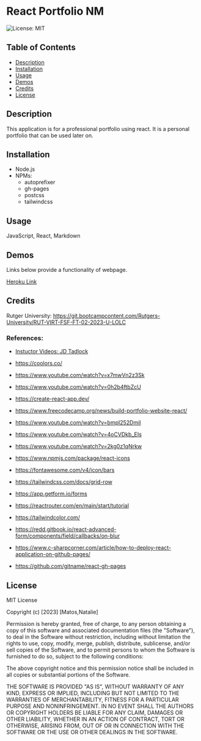 # React Portfolio NM

![License: MIT](https://img.shields.io/badge/License-MIT-pink.svg)

## Table of Contents
* [Description](#description)
* [Installation](#installation)
* [Usage](#usage)
* [Demos](#demos)
* [Credits](#credits)
* [License](#license)

## Description

This application is for a professional portfolio using react. It is a personal portfolio that can be used later on.

## Installation

- Node.js
- NPMs:
    - autoprefixer
    - gh-pages
    - postcss
    - tailwindcss


## Usage

JavaScript, React, Markdown

## Demos

Links below provide a functionality of webpage.

[Heroku Link](https://git.heroku.com/react-portfolio-nm.git)

## Credits

Rutger University: https://git.bootcampcontent.com/Rutgers-University/RUT-VIRT-FSF-FT-02-2023-U-LOLC

### References:

- [Instuctor Videos: JD Tadlock](https://gist.github.com/jdtdesigns/9cfe05400063902e46aa5f6faabff0ca)

- https://coolors.co/

- https://www.youtube.com/watch?v=x7mwVn2z3Sk

- https://www.youtube.com/watch?v=0h2b4ftbZcU

- https://create-react-app.dev/

- https://www.freecodecamp.org/news/build-portfolio-website-react/

- https://www.youtube.com/watch?v=bmpI252DmiI

- https://www.youtube.com/watch?v=4oCVDkb_EIs

- https://www.youtube.com/watch?v=2kg0z1qNrkw

- https://www.npmjs.com/package/react-icons

- https://fontawesome.com/v4/icon/bars

- https://tailwindcss.com/docs/grid-row

- https://app.getform.io/forms

- https://reactrouter.com/en/main/start/tutorial

- https://tailwindcolor.com/

- https://redd.gitbook.io/react-advanced-form/components/field/callbacks/on-blur

- https://www.c-sharpcorner.com/article/how-to-deploy-react-application-on-github-pages/

- https://github.com/gitname/react-gh-pages

## License

MIT License

Copyright (c) [2023] [Matos,Natalie]

Permission is hereby granted, free of charge, to any person obtaining a copy
of this software and associated documentation files (the "Software"), to deal
in the Software without restriction, including without limitation the rights
to use, copy, modify, merge, publish, distribute, sublicense, and/or sell
copies of the Software, and to permit persons to whom the Software is
furnished to do so, subject to the following conditions:

The above copyright notice and this permission notice shall be included in all
copies or substantial portions of the Software.

THE SOFTWARE IS PROVIDED "AS IS", WITHOUT WARRANTY OF ANY KIND, EXPRESS OR
IMPLIED, INCLUDING BUT NOT LIMITED TO THE WARRANTIES OF MERCHANTABILITY,
FITNESS FOR A PARTICULAR PURPOSE AND NONINFRINGEMENT. IN NO EVENT SHALL THE
AUTHORS OR COPYRIGHT HOLDERS BE LIABLE FOR ANY CLAIM, DAMAGES OR OTHER
LIABILITY, WHETHER IN AN ACTION OF CONTRACT, TORT OR OTHERWISE, ARISING FROM,
OUT OF OR IN CONNECTION WITH THE SOFTWARE OR THE USE OR OTHER DEALINGS IN THE
SOFTWARE.
